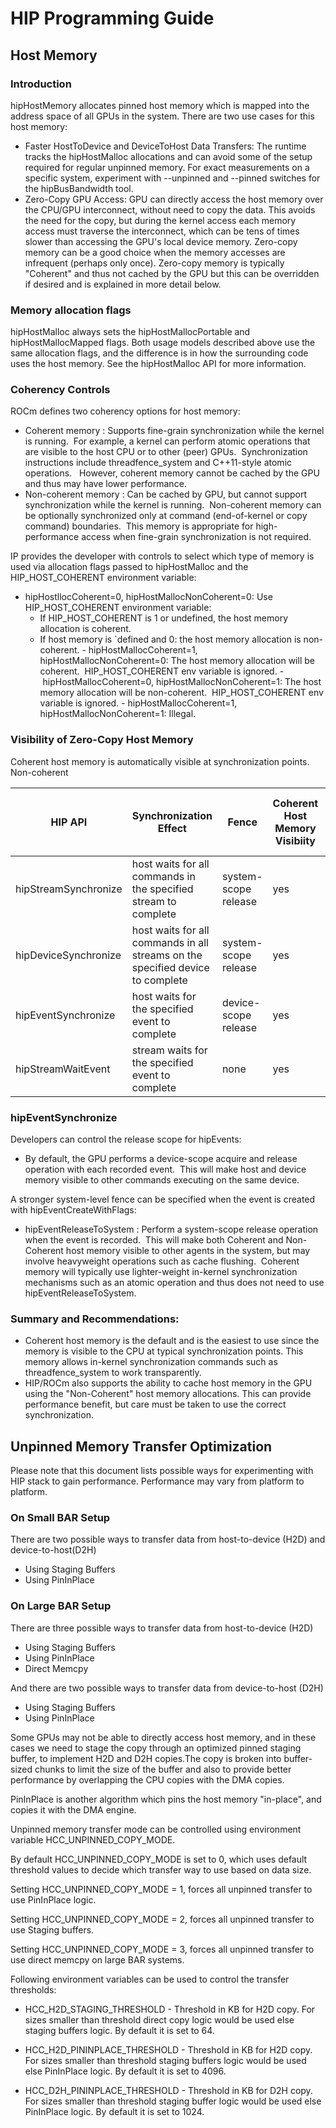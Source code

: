 # HIP Programming Guide

## Host Memory

### Introduction
hipHostMemory allocates pinned host memory which is mapped into the address space of all GPUs in the system.
There are two use cases for this host memory:
- Faster HostToDevice and DeviceToHost Data Transfers:
The runtime tracks the hipHostMalloc allocations and can avoid some of the setup required for regular unpinned memory.  For exact measurements on a specific system, experiment with --unpinned and --pinned switches for the hipBusBandwidth tool.
- Zero-Copy GPU Access:
GPU can directly access the host memory over the CPU/GPU interconnect, without need to copy the data.  This avoids the need for the copy, but during the kernel access each memory access must traverse the interconnect, which can be tens of times slower than accessing the GPU's local device memory.  Zero-copy memory can be a good choice when the memory accesses are infrequent (perhaps only once).  Zero-copy memory is typically "Coherent" and thus not cached by the GPU but this can be overridden if desired and is explained in more detail below.

### Memory allocation flags
hipHostMalloc always sets the hipHostMallocPortable and hipHostMallocMapped flags.  Both usage models described above use the same allocation flags, and the difference is in how the surrounding code uses the host memory.
See the hipHostMalloc API for more information.


### Coherency Controls
ROCm defines two coherency options for host memory:
- Coherent memory : Supports fine-grain synchronization while the kernel is running.  For example, a kernel can perform atomic operations that are visible to the host CPU or to other (peer) GPUs.  Synchronization instructions include threadfence_system and C++11-style atomic operations.    However, coherent memory cannot be cached by the GPU and thus may have lower performance.
- Non-coherent memory : Can be cached by GPU, but cannot support synchronization while the kernel is running.  Non-coherent memory can be optionally synchronized only at command (end-of-kernel or copy command) boundaries.  This memory is appropriate for high-performance access when fine-grain synchronization is not required.

IP provides the developer with controls to select which type of memory is used via allocation flags passed to hipHostMalloc and the HIP_HOST_COHERENT environment variable:
- hipHostllocCoherent=0, hipHostMallocNonCoherent=0: Use HIP_HOST_COHERENT environment variable: 
    - If HIP_HOST_COHERENT is 1 or undefined, the host memory allocation is coherent.
    - If host memory is `defined and 0: the host memory allocation is non-coherent.
- hipHostMallocCoherent=1, hipHostMallocNonCoherent=0: The host memory allocation will be coherent.  HIP_HOST_COHERENT env variable is ignored.
- hipHostMallocCoherent=0, hipHostMallocNonCoherent=1: The host memory allocation will be non-coherent.  HIP_HOST_COHERENT env variable is ignored.
- hipHostMallocCoherent=1, hipHostMallocNonCoherent=1: Illegal.


### Visibility of Zero-Copy Host Memory 
Coherent host memory is automatically visible at synchronization points.  
Non-coherent

| HIP API              | Synchronization Effect                                                         | Fence                | Coherent Host Memory Visibiity | Non-Coherent Host Memory Visibility|
| ---                  | ---                                                                            | ---                  | ---                            | --- |
| hipStreamSynchronize | host waits for all commands in the specified stream to complete                | system-scope release | yes                        | yes   |
| hipDeviceSynchronize | host waits for all commands in all streams on the specified device to complete | system-scope release | yes                        | yes   |
| hipEventSynchronize  | host waits for the specified event to complete                                 | device-scope release | yes                        | depends - see below|
| hipStreamWaitEvent   | stream waits for the specified event to complete                               | none                 | yes                        | no   |


### hipEventSynchronize 
Developers can control the release scope for hipEvents:
- By default, the GPU performs a device-scope acquire and release operation with each recorded event.  This will make host and device memory visible to other commands executing on the same device. 

A stronger system-level fence can be specified when the event is created with hipEventCreateWithFlags:
- hipEventReleaseToSystem : Perform a system-scope release operation when the event is recorded.  This will make both Coherent and Non-Coherent host memory visible to other agents in the system, but may involve heavyweight operations such as cache flushing.  Coherent memory will typically use lighter-weight in-kernel synchronization mechanisms such as an atomic operation and thus does not need to use hipEventReleaseToSystem.

### Summary and Recommendations:

- Coherent host memory is the default and is the easiest to use since the memory is visible to the CPU at typical synchronization points.  This memory allows in-kernel synchronization commands such as threadfence_system to work transparently.
- HIP/ROCm also supports the ability to cache host memory in the GPU using the "Non-Coherent" host memory allocations. This can provide performance benefit, but care must be taken to use the correct synchronization.


## Unpinned Memory Transfer Optimization
Please note that this document lists possible ways for experimenting with HIP stack to gain performance. Performance may vary from platform to platform.
 
### On Small BAR Setup

There are two possible ways to transfer data from host-to-device (H2D) and device-to-host(D2H)
 * Using Staging Buffers
 * Using PinInPlace

### On Large BAR Setup

There are three possible ways to transfer data from host-to-device (H2D)
 * Using Staging Buffers
 * Using PinInPlace
 * Direct Memcpy
 
 And there are two possible ways to transfer data from device-to-host (D2H)
 * Using Staging Buffers
 * Using PinInPlace
 
Some GPUs may not be able to directly access host memory, and in these cases we need to
stage the copy through an optimized pinned staging buffer, to implement H2D and D2H copies.The copy is broken into buffer-sized chunks to limit the size of the buffer and also to provide better performance by overlapping the CPU copies with the DMA copies.

PinInPlace is another algorithm which pins the host memory "in-place", and copies it with the DMA engine.  

Unpinned memory transfer mode can be controlled using environment variable HCC_UNPINNED_COPY_MODE. 

By default HCC_UNPINNED_COPY_MODE is set to 0, which uses default threshold values to decide which transfer way to use based on data size.

Setting HCC_UNPINNED_COPY_MODE = 1, forces all unpinned transfer to use PinInPlace logic.

Setting HCC_UNPINNED_COPY_MODE = 2, forces all unpinned transfer to use Staging buffers.

Setting HCC_UNPINNED_COPY_MODE = 3, forces all unpinned transfer to use direct memcpy on large BAR systems.
 
Following environment variables can be used to control the transfer thresholds:

-   HCC_H2D_STAGING_THRESHOLD - Threshold in KB for H2D copy. For sizes smaller than threshold direct copy logic would be used else staging buffers logic. By default it is set to 64.
   
-   HCC_H2D_PININPLACE_THRESHOLD - Threshold in KB for H2D copy. For sizes smaller than threshold staging buffers logic would be used else PinInPlace logic. By default it is set to 4096.

-   HCC_D2H_PININPLACE_THRESHOLD  - Threshold in KB for D2H copy. For sizes smaller than threshold staging buffer logic would be used else PinInPlace logic. By default it is set to 1024.

